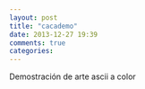 ```yaml
---
layout: post
title: "cacademo"
date: 2013-12-27 19:39
comments: true
categories: 
---
```

Demostración de arte ascii a color

